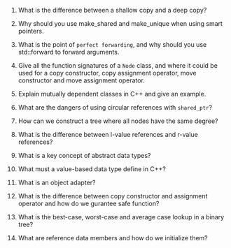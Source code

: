 1. What is the difference between a shallow copy and a deep copy?

2. Why should you use make_shared and make_unique when using smart pointers.

3. What is the point of `perfect forwarding`, and why should you use std::forward to forward arguments.

4. Give all the function signatures of a `Node` class, and where it could be used for a copy constructor, copy assignment operator, move constructor and move assignment operator.

5. Explain mutually dependent classes in C++ and give an example.

6. What are the dangers of using circular references with `shared_ptr`?

7. How can we construct a tree where all nodes have the same degree?

8. What is the difference between l-value references and r-value references?

9. What is a key concept of abstract data types?

10. What must a value-based data type define in C++?

11. What is an object adapter?

12. What is the difference between copy constructor and assignment operator and how do we gurantee safe function?

13. What is the best-case, worst-case and average case lookup in a binary tree?

14. What are reference data members and how do we initialize them?

